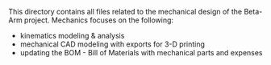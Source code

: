 This directory contains all files related to the mechanical design of the Beta-Arm project. 
Mechanics focuses on the following:
- kinematics modeling & analysis
- mechanical CAD modeling with exports for 3-D printing
- updating the BOM - Bill of Materials with mechanical parts and expenses
